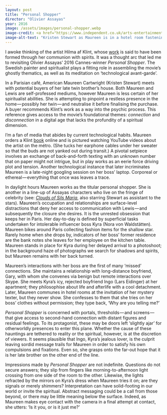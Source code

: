 ```yaml
---
layout: post
title: "Personal Shopper"
director: "Olivier Assayas"
year: 2016
image: /assets/images/personal-shopper.webp
image-credit: <a href="https://www.independent.co.uk/arts-entertainment/films/news/kristen-stewart-new-film-personal-shopper-booed-cannes-2016-review-a7033221.html">The Searchers</a>
image-alt-text: "Kristen Stewart as Maureen is in a hotel room fastening a shimmering, silver-sequined dress. She is looking down with a vacant expression"
---
```


I awoke thinking of the artist Hilma af Klint, whose [work](https://www.guggenheim.org/teaching-materials/hilma-af-klint-paintings-for-the-future/spiritual-beliefs) is said to have been formed through her communion with spirits. It was a thought arc that led me to revisiting Olivier Assayas’ 2016 Cannes-winner _Personal Shopper_. The Swedish painter and spiritualist plays a fitting role in assembling the movie’s ghostly thematics, as well as its meditation on ‘technological avant-garde’.

In a Parisian café, American Maureen Cartwright (Kristen Stewart) meets with potential buyers of her late twin brother’s house. Both Maureen and Lewis are self-professed mediums, however Maureen is less certain of her spiritualist abilities. She is attempting to pinpoint a restless presence in the home — possibly her twin — and neutralise it before finalising the purchase. A buyer recommends Klint’s work as a way into the psychic process. This reference gives access to the movie’s foundational themes: _connection_ and _disconnection_ in a digital age that lacks the profundity of a spiritual dimension.

I’m a fan of media that abides by current technological habits. Maureen orders a Klint [book](https://www.amazon.co.uk/Hilma-Af-Klint-David-Lomas/dp/3775734899/ref=sr_1_1?crid=3EECI1DAZPFCG&keywords=hilma+af+klint+a+pioneer+of+abstraction&qid=1700658419&sprefix=hilma+af+klint+a+pioneer+of+abstraction%2Caps%2C99&sr=8-1) online and is pictured watching YouTube videos about the artist on the métro. (She tucks her earphone cables under her sweater so that the buds are not yanked out during transit.) A pivotal setpiece involves an exchange of back-and-forth texting with an unknown number that on paper might not intrigue, but in play works as an eerie force driving plot and tension. Another technological instance that later incriminates Maureen is a late-night googling session on her boss’ laptop. Corporeal or ethereal — everything that once was leaves a trace.

In daylight hours Maureen works as the titular personal shopper. She is another in a line-up of Assayas characters who live on the fringe of celebrity (see: [_Clouds of Sils Maria_](https://www.theguardian.com/film/2015/may/17/clouds-of-sils-maria-review-juliette-binoche), also starring Stewart as assistant to the stars). Maureen’s occupation and relationships are surface-level distractions that deny her access to communication with Lewis — and subsequently the closure she desires. It is the unrested obsession that keeps her in Paris. Her day-to-day is defined by superficial tasks undertaken for intolerable influencer boss Kyra (Nora von Waldstätten). Maureen bikes around Paris collecting fashion items for the shallow star. Rarely home when she drops by, indicators of her boss’ former residence are the bank notes she leaves for her employee on the kitchen table. Maureen stands in place for Kyra during her delayed arrival to a photoshoot; in the background haze of photographs we search for shadows and spirits, but Maureen remains with her back turned.

Maureen’s interactions with her boss are the first of many ‘missed’ connections. She maintains a relationship with long-distance boyfriend, Gary, with whom she convenes via benign but remote interactions over Skype. She meets Kyra’s icy, rejected boyfriend Ingo (Lars Eidinger) at her apartment; they philosophise about life and afterlife with a cool detachment. Later, Maureen communes in hotel rooms at the invitation of her mystery texter, but they never show. She confesses to them that she tries on her boss’ clothes without permission; they type back, ‘Why are you telling me?’

_Personal Shopper_ is concerned with portals, thresholds — and screens — that give access to second-hand connection with distant figures and residual feelings. To its protagonist, these may be doors left ‘slightly ajar’ for otherworldly presences to enter this plane. Whether the cause of these hauntings are tethered to reality or the spiritual, however, is at the discretion of viewers. It seems plausible that Ingo, Kyra’s jealous lover, is the culprit leaving sordid message trails for Maureen in order to satisfy his own compulsions and fixations. Even so, she grasps onto the far-out hope that it is her late brother on the other end of the line.

Impressions made by _Personal Shopper_ are not indefinite. Questions do not secure answers; they slip from fingers like morning-to-afternoon light crossing from one side of the room to the other. Likewise, the lights refracted by the mirrors on Kyra’s dress when Maureen tries it on; are they signals or merely shimmers? Interpretation can have solid-footing in our world or invite the spiritual. Abstract messaging could be a call from those beyond, or there may be little meaning below the surface. Indeed, as Maureen makes eye contact with the camera in a final attempt at contact, she utters: ‘Is it you, or is it just me?’
